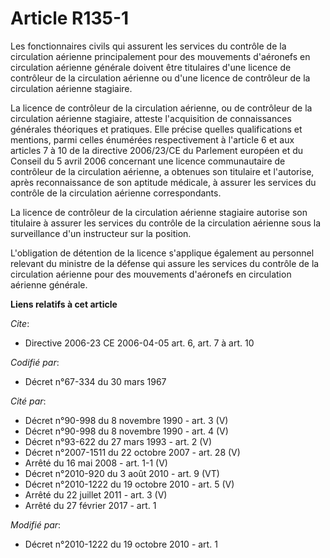 # Article R135-1

Les fonctionnaires civils qui assurent les services du contrôle de la circulation aérienne principalement pour des mouvements
d'aéronefs en circulation aérienne générale doivent être titulaires d'une licence de contrôleur de la circulation aérienne ou
d'une licence de contrôleur de la circulation aérienne stagiaire.

La licence de contrôleur de la circulation aérienne, ou de contrôleur de la circulation aérienne stagiaire, atteste
l'acquisition de connaissances générales théoriques et pratiques. Elle précise quelles qualifications et mentions, parmi
celles énumérées respectivement à l'article 6 et aux articles 7 à 10 de la directive 2006/23/CE du Parlement européen et du
Conseil du 5 avril 2006 concernant une licence communautaire de contrôleur de la circulation aérienne, a obtenues son
titulaire et l'autorise, après reconnaissance de son aptitude médicale, à assurer les services du contrôle de la circulation
aérienne correspondants.

La licence de contrôleur de la circulation aérienne stagiaire autorise son titulaire à assurer les services du contrôle de la
circulation aérienne sous la surveillance d'un instructeur sur la position.

L'obligation de détention de la licence s'applique également au personnel relevant du ministre de la défense qui assure les
services du contrôle de la circulation aérienne pour des mouvements d'aéronefs en circulation aérienne générale.

**Liens relatifs à cet article**

_Cite_:

  - Directive 2006-23 CE 2006-04-05 art. 6, art. 7 à art. 10

_Codifié par_:

  - Décret n°67-334 du 30 mars 1967

_Cité par_:

  - Décret n°90-998 du 8 novembre 1990 - art. 3 (V)
  - Décret n°90-998 du 8 novembre 1990 - art. 4 (V)
  - Décret n°93-622 du 27 mars 1993 - art. 2 (V)
  - Décret n°2007-1511 du 22 octobre 2007 - art. 28 (V)
  - Arrêté du 16 mai 2008 - art. 1-1 (V)
  - Décret n°2010-920 du 3 août 2010 - art. 9 (VT)
  - Décret n°2010-1222 du 19 octobre 2010 - art. 5 (V)
  - Arrêté du 22 juillet 2011 - art. 3 (V)
  - Arrêté du 27 février 2017 - art. 1

_Modifié par_:

  - Décret n°2010-1222 du 19 octobre 2010 - art. 1
